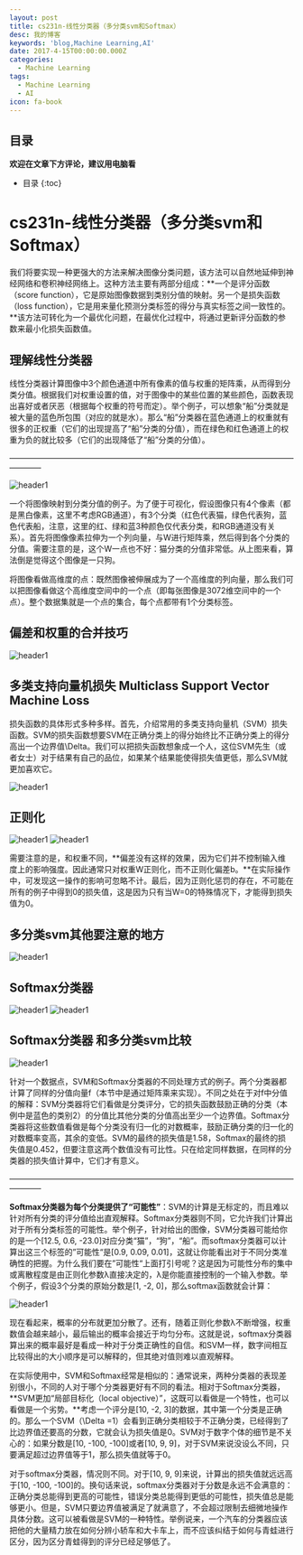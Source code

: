 ```yaml
---
layout: post
title: cs231n-线性分类器（多分类svm和Softmax）
desc: 我的博客
keywords: 'blog,Machine Learning,AI'
date: 2017-4-15T00:00:00.000Z
categories:
  - Machine Learning
tags:
  - Machine Learning
  - AI
icon: fa-book
---
```



## 目录
**欢迎在文章下方评论，建议用电脑看**

* 目录
{:toc}

# cs231n-线性分类器（多分类svm和Softmax）

我们将要实现一种更强大的方法来解决图像分类问题，该方法可以自然地延伸到神经网络和卷积神经网络上。这种方法主要有两部分组成：**一个是评分函数（score function），它是原始图像数据到类别分值的映射。另一个是损失函数（loss function），它是用来量化预测分类标签的得分与真实标签之间一致性的。**该方法可转化为一个最优化问题，在最优化过程中，将通过更新评分函数的参数来最小化损失函数值。

## 理解线性分类器

线性分类器计算图像中3个颜色通道中所有像素的值与权重的矩阵乘，从而得到分类分值。根据我们对权重设置的值，对于图像中的某些位置的某些颜色，函数表现出喜好或者厌恶（根据每个权重的符号而定）。举个例子，可以想象“船”分类就是被大量的蓝色所包围（对应的就是水）。那么“船”分类器在蓝色通道上的权重就有很多的正权重（它们的出现提高了“船”分类的分值），而在绿色和红色通道上的权重为负的就比较多（它们的出现降低了“船”分类的分值）。

————————————————————————————————————————


<img src="{{ site.img_path }}/Machine Learning/cs231nleaner1.png" alt="header1" style="height:auto!important;width:auto%;max-width:1020px;"/>


一个将图像映射到分类分值的例子。为了便于可视化，假设图像只有4个像素（都是黑白像素，这里不考虑RGB通道），有3个分类（红色代表猫，绿色代表狗，蓝色代表船，注意，这里的红、绿和蓝3种颜色仅代表分类，和RGB通道没有关系）。首先将图像像素拉伸为一个列向量，与W进行矩阵乘，然后得到各个分类的分值。需要注意的是，这个W一点也不好：猫分类的分值非常低。从上图来看，算法倒是觉得这个图像是一只狗。

将图像看做高维度的点：既然图像被伸展成为了一个高维度的列向量，那么我们可以把图像看做这个高维度空间中的一个点（即每张图像是3072维空间中的一个点）。整个数据集就是一个点的集合，每个点都带有1个分类标签。

## 偏差和权重的合并技巧

<img src="{{ site.img_path }}/Machine Learning/cs231nleaner2.png" alt="header1" style="height:auto!important;width:auto%;max-width:1020px;"/>


## 多类支持向量机损失 Multiclass Support Vector Machine Loss

损失函数的具体形式多种多样。首先，介绍常用的多类支持向量机（SVM）损失函数。SVM的损失函数想要SVM在正确分类上的得分始终比不正确分类上的得分高出一个边界值\Delta。我们可以把损失函数想象成一个人，这位SVM先生（或者女士）对于结果有自己的品位，如果某个结果能使得损失值更低，那么SVM就更加喜欢它。

<img src="{{ site.img_path }}/Machine Learning/cs231nleaner3.png" alt="header1" style="height:auto!important;width:auto%;max-width:1020px;"/>

## 正则化

<img src="{{ site.img_path }}/Machine Learning/cs231nleaner4.png" alt="header1" style="height:auto!important;width:auto%;max-width:1020px;"/>

<img src="{{ site.img_path }}/Machine Learning/cs231nleaner5.png" alt="header1" style="height:auto!important;width:auto%;max-width:1020px;"/>

需要注意的是，和权重不同，**偏差没有这样的效果，因为它们并不控制输入维度上的影响强度。因此通常只对权重W正则化，而不正则化偏差b。**在实际操作中，可发现这一操作的影响可忽略不计。最后，因为正则化惩罚的存在，不可能在所有的例子中得到0的损失值，这是因为只有当W=0的特殊情况下，才能得到损失值为0。

## 多分类svm其他要注意的地方

<img src="{{ site.img_path }}/Machine Learning/cs231nleaner6.png" alt="header1" style="height:auto!important;width:auto%;max-width:1020px;"/>


## Softmax分类器

<img src="{{ site.img_path }}/Machine Learning/cs231nleaner7.png" alt="header1" style="height:auto!important;width:auto%;max-width:1020px;"/>

<img src="{{ site.img_path }}/Machine Learning/cs231nleaner8.png" alt="header1" style="height:auto!important;width:auto%;max-width:1020px;"/>

## Softmax分类器 和多分类svm比较

<img src="{{ site.img_path }}/Machine Learning/cs231nleaner9.png" alt="header1" style="height:auto!important;width:auto%;max-width:1020px;"/>

针对一个数据点，SVM和Softmax分类器的不同处理方式的例子。两个分类器都计算了同样的分值向量f（本节中是通过矩阵乘来实现）。不同之处在于对f中分值的解释：SVM分类器将它们看做是分类评分，它的损失函数鼓励正确的分类（本例中是蓝色的类别2）的分值比其他分类的分值高出至少一个边界值。Softmax分类器将这些数值看做是每个分类没有归一化的对数概率，鼓励正确分类的归一化的对数概率变高，其余的变低。SVM的最终的损失值是1.58，Softmax的最终的损失值是0.452，但要注意这两个数值没有可比性。只在给定同样数据，在同样的分类器的损失值计算中，它们才有意义。

————————————————————————————————————————

**Softmax分类器为每个分类提供了“可能性”**：SVM的计算是无标定的，而且难以针对所有分类的评分值给出直观解释。Softmax分类器则不同，它允许我们计算出对于所有分类标签的可能性。举个例子，针对给出的图像，SVM分类器可能给你的是一个[12.5, 0.6, -23.0]对应分类“猫”，“狗”，“船”。而softmax分类器可以计算出这三个标签的”可能性“是[0.9, 0.09, 0.01]，这就让你能看出对于不同分类准确性的把握。为什么我们要在”可能性“上面打引号呢？这是因为可能性分布的集中或离散程度是由正则化参数λ直接决定的，λ是你能直接控制的一个输入参数。举个例子，假设3个分类的原始分数是[1, -2, 0]，那么softmax函数就会计算：

<img src="{{ site.img_path }}/Machine Learning/cs231nleaner10.png" alt="header1" style="height:auto!important;width:auto%;max-width:1020px;"/>

现在看起来，概率的分布就更加分散了。还有，随着正则化参数λ不断增强，权重数值会越来越小，最后输出的概率会接近于均匀分布。这就是说，softmax分类器算出来的概率最好是看成一种对于分类正确性的自信。和SVM一样，数字间相互比较得出的大小顺序是可以解释的，但其绝对值则难以直观解释。

在实际使用中，SVM和Softmax经常是相似的：通常说来，两种分类器的表现差别很小，不同的人对于哪个分类器更好有不同的看法。相对于Softmax分类器，**SVM更加“局部目标化（local objective）”，这既可以看做是一个特性，也可以看做是一个劣势。**考虑一个评分是[10, -2, 3]的数据，其中第一个分类是正确的。那么一个SVM（\Delta =1）会看到正确分类相较于不正确分类，已经得到了比边界值还要高的分数，它就会认为损失值是0。SVM对于数字个体的细节是不关心的：如果分数是[10, -100, -100]或者[10, 9, 9]，对于SVM来说没设么不同，只要满足超过边界值等于1，那么损失值就等于0。

对于softmax分类器，情况则不同。对于[10, 9, 9]来说，计算出的损失值就远远高于[10, -100, -100]的。换句话来说，softmax分类器对于分数是永远不会满意的：正确分类总能得到更高的可能性，错误分类总能得到更低的可能性，损失值总是能够更小。但是，SVM只要边界值被满足了就满意了，不会超过限制去细微地操作具体分数。这可以被看做是SVM的一种特性。举例说来，一个汽车的分类器应该把他的大量精力放在如何分辨小轿车和大卡车上，而不应该纠结于如何与青蛙进行区分，因为区分青蛙得到的评分已经足够低了。



